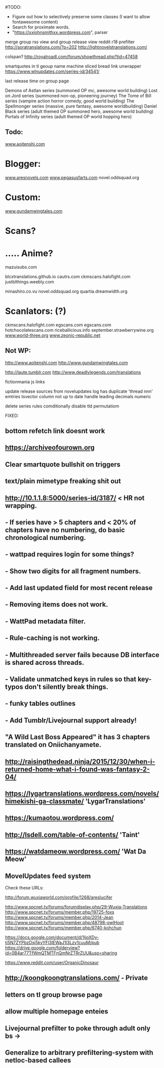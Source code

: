 #TODO:
 - Figure out how to selectively preserve some classes (I want to allow fontawesome content)
 - Search for proximate words.
 - "https://xxjohnsmithxx.wordpress.com", parser
  
merge group rss view and group release view
reddit r18 prefilter
http://soratranslations.com/?p=202
http://lightnovelstranslations.com/
 
colspan? http://royalroadl.com/forum/showthread.php?tid=47458
 
smartquotes in tl geoup name
machine sliced bread link unwrapper
https://www.wlnupdates.com/series-id/34541/

last release time on group page

Demons of Astlan series (summoned OP mc, awesome world building)
Lost on Jord series (summoned non-op, pioneering journey)
The Tome of Bill series (vampire action horror comedy, good world building)
The Spellmonger series (massive, pure fantasy, awesome worldbuilding)
Daniel Black series (adult themed OP summoned hero, awesome world building)
Portals of Infinity series (adult themed OP world hopping hero)
 


## Todo:
www.aoitenshi.com

# Blogger:
www.aresnovels.com
www.pegasusfarts.com
novel.oddsquad.org

# Custom: 
www.gundamwingtales.com

# Scans?

# ..... Anime?
mazuisubs.com


blcxtranslations.github.io
cautrs.com
ckmscans.halofight.com
justblthings.weebly.com

minashiro.co.vu
novel.oddsquad.org
quartia.dreamwidth.org


# Scanlators: (?)
ckmscans.halofight.com
egscans.com
egscans.com 
hotchocolatescans.com
riceballicious.info
september.strawberrywine.org
www.world-three.org
www.zeonic-republic.net

## Not WP:
http://www.aoitenshi.com
http://www.gundamwingtales.com

 


http://laute.tumblr.com
http://www.deadlylegends.com/translations 

fictionmania js links 
 
update release sources from novelupdates
log has duplicate 'thread nnn' emtries 
tsvector column not up to date
handle leading decimals numeric

delete series
rules comditionally disable tld permutatiom

 FIXED:
 ## bottom refetch link doesnt work
 ## https://archiveofourown.org
 ## Clear smartquote bullshit on triggers 
 ## text/plain mimetype freaking shit out
 ## http://10.1.1.8:5000/series-id/3187/ < HR not wrapping.
 ## - If series have > 5 chapters and < 20% of chapters have no numbering, do basic chronological numbering.
 ## - wattpad requires login for some things?
 ## - Show two digits for all fragment numbers.
 ## - Add last updated field for most recent release
 ## - Removing items does not work.
 ## - WattPad metadata filter.
 ## - Rule-caching is not working.
 ## - Multithreaded server fails because DB interface is shared across threads.
 ## - Validate unmatched keys in rules so that key-typos don't silently break things.
 ## - funky tables outlines
 ## - Add Tumblr/Livejournal support already!
 ## "A Wild Last Boss Appeared" it has 3 chapters translated on Oniichanyamete.
 ## http://raisingthedead.ninja/2015/12/30/when-i-returned-home-what-i-found-was-fantasy-2-04/
 ## https://lygartranslations.wordpress.com/novels/himekishi-ga-classmate/   'LygarTranslations'
 ## https://kumaotou.wordpress.com/
 ## http://lsdell.com/table-of-contents/  'Taint'
 ## https://watdameow.wordpress.com/      'Wat Da Meow'
 ## MovelUpdates feed system


Check these URLs:



http://forum.wuxiaworld.com/profile/1268/areslucifer

http://www.spcnet.tv/forums/forumdisplay.php/29-Wuxia-Translations
http://www.spcnet.tv/forums/member.php/19725-foxs
http://www.spcnet.tv/forums/member.php/2014-Jean
http://www.spcnet.tv/forums/member.php/48798-owlHoot
http://www.spcnet.tv/forums/member.php/6740-kohchun

https://docs.google.com/document/d/1ljoXDy-ti5N7ZYPbzDsj5kvYFl3lEWaJ1l3Lzv1cuuM/pub
https://drive.google.com/folderview?id=0B4ar77TfWmQTMTFnQmNrZTRrZUU&usp=sharing

https://www.reddit.com/user/OrganicDinosaur




## http://koongkoongtranslations.com/ - Private



## letters on tl group browse page
## allow multiple homepage enteies
## Livejournal prefilter to poke through adult only bs ->
##     Generalize to arbitrary prefiltering-system with netloc-based callees